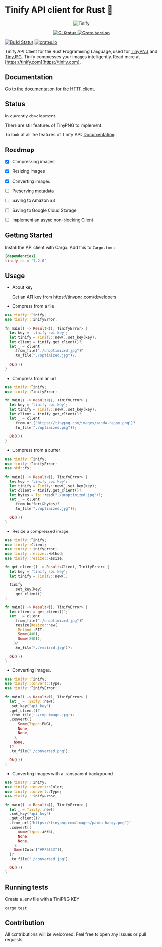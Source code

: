 # Tinify API client for Rust 🦀

<p align="center">
  <img src="https://tinypng.com/images/panda-happy.png" alt="Tinify"/>
</p>
</p>
<p align="center">
  <a href="https://github.com/Danieroner/tinify-rs/actions">
    <img alt="CI Status" src="https://github.com/Danieroner/tinify-rs/actions/workflows/ci.yml/badge.svg" />
  </a>
  <a href="https://crates.io/crates/tinify-rs">
    <img alt="Crate Version" src="https://img.shields.io/crates/v/tinify-rs.svg" />
  </a>
</p>

[![Build Status](https://github.com/Danieroner/tinify-rs/actions/workflows/ci.yml/badge.svg)](https://github.com/Danieroner/tinify-rs/actions)
[![crates.io](https://img.shields.io/crates/v/tinify-rs.svg)](https://crates.io/crates/tinify-rs)

Tinify API Client for the Rust Programming Language, used for [TinyPNG](https://tinypng.com) and [TinyJPG](https://tinyjpg.com). Tinify compresses your images intelligently. Read more at [https://tinify.com](https://tinify.com).

## Documentation

[Go to the documentation for the HTTP client](https://tinypng.com/developers/reference).

## Status

In currently development.

There are still features of TinyPNG to implement.

To look at all the features of Tinify API: [Documentation](https://tinypng.com/developers/reference).

## Roadmap

 * [x] Compressing images
 * [x] Resizing images
 * [x] Converting images
 * [ ] Preserving metadata
 * [ ] Saving to Amazon S3
 * [ ] Saving to Google Cloud Storage
 * [ ] Implement an async non-blocking Client


## Getting Started

Install the API client with Cargo. Add this to `Cargo.toml`:

```toml
[dependencies]
tinify-rs = "1.2.0"
```
## Usage

- About key

  Get an API key from  https://tinypng.com/developers

- Compress from a file
```rust
use tinify::Tinify;
use tinify::TinifyError;

fn main() -> Result<(), TinifyError> {
  let key = "tinify api key";
  let tinify = Tinify::new().set_key(key);
  let client = tinify.get_client()?;
  let _ = client
    .from_file("./unoptimized.jpg")?
    .to_file("./optimized.jpg")?;
    
  Ok(())
}
```

- Compress from an url
```rust
use tinify::Tinify;
use tinify::TinifyError;

fn main() -> Result<(), TinifyError> {
  let key = "tinify api key";
  let tinify = Tinify::new().set_key(key);
  let client = tinify.get_client()?;
  let _ = client
    .from_url("https://tinypng.com/images/panda-happy.png")?
    .to_file("./optimized.png")?;
    
  Ok(())
}
```

- Compress from a buffer
```rust
use tinify::Tinify;
use tinify::TinifyError;
use std::fs;

fn main() -> Result<(), TinifyError> {
  let key = "tinify api key";
  let tinify = Tinify::new().set_key(key);
  let client = tinify.get_client()?;
  let bytes = fs::read("./unoptimized.jpg")?;
  let _ = client
    .from_buffer(&bytes)?
    .to_file("./optimized.jpg")?;
     
  Ok(())
}
```

- Resize a compressed image.
```rust
use tinify::Tinify;
use tinify::Client;
use tinify::TinifyError;
use tinify::resize::Method;
use tinify::resize::Resize;

fn get_client() -> Result<Client, TinifyError> {
  let key = "tinify api key";
  let tinify = Tinify::new();

  tinify
    .set_key(key)
    .get_client()
}

fn main() -> Result<(), TinifyError> {
  let client = get_client()?;
  let _ = client
    .from_file("./unoptimized.jpg")?
    .resize(Resize::new(
      Method::FIT,
      Some(400),
      Some(200)),
    )?
    .to_file("./resized.jpg")?;

  Ok(())
}
```

- Converting images.
```rust
use tinify::Tinify;
use tinify::convert::Type;
use tinify::TinifyError;

fn main() -> Result<(), TinifyError> {
  let _ = Tinify::new()
  .set_key("api key")
  .get_client()?
  .from_file("./tmp_image.jpg")?
  .convert((
      Some(Type::PNG),
      None,
      None,
    ),
    None,
  )?
  .to_file("./converted.png");

  Ok(())
}
```

- Converting images with a transparent background.
```rust
use tinify::Tinify;
use tinify::convert::Color;
use tinify::convert::Type;
use tinify::TinifyError;

fn main() -> Result<(), TinifyError> {
  let _ = Tinify::new()
  .set_key("api key")
  .get_client()?
  .from_url("https://tinypng.com/images/panda-happy.png")?
  .convert((
      Some(Type::JPEG),
      None,
      None,
    ),
    Some(Color("#FF5733")),
  )?
  .to_file("./converted.jpg");

  Ok(())
}
```

## Running tests

Create a .env file with a TiniPNG KEY

```
cargo test
```

## Contribution

All contributions will be welcomed. Feel free to open any issues or pull requests.

